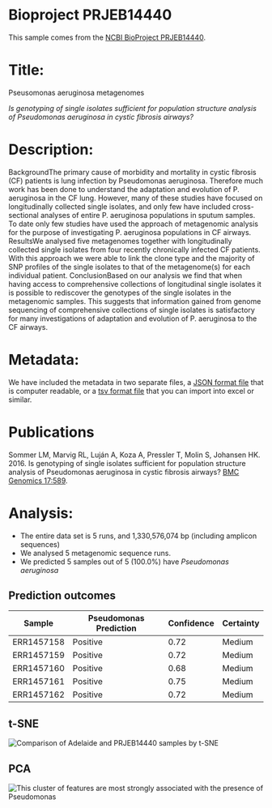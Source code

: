# Bioproject PRJEB14440

This sample comes from the [NCBI BioProject PRJEB14440](https://www.ncbi.nlm.nih.gov/bioproject/?term=PRJEB14440).

# Title:
Pseusomonas aeruginosa metagenomes

_Is genotyping of single isolates sufficient for population structure analysis of Pseudomonas aeruginosa in cystic fibrosis airways?_

# Description:
BackgroundThe primary cause of morbidity and mortality in cystic fibrosis (CF) patients is lung infection by Pseudomonas aeruginosa. Therefore much work has been done to understand the adaptation and evolution of P. aeruginosa in the CF lung. However, many of these studies have focused on longitudinally collected single isolates, and only few have included cross-sectional analyses of entire P. aeruginosa populations in sputum samples. To date only few studies have used the approach of metagenomic analysis for the purpose of investigating P. aeruginosa populations in CF airways. ResultsWe analysed five metagenomes together with longitudinally collected single isolates from four recently chronically infected CF patients. With this approach we were able to link the clone type and the majority of SNP profiles of the single isolates to that of the metagenome(s) for each individual patient. ConclusionBased on our analysis we find that when having access to comprehensive collections of longitudinal single isolates it is possible to rediscover the genotypes of the single isolates in the metagenomic samples. This suggests that information gained from genome sequencing of comprehensive collections of single isolates is satisfactory for many investigations of adaptation and evolution of P. aeruginosa to the CF airways.


# Metadata:
We have included the metadata in two separate files, a [JSON format file](PRJEB14440.metadata.json.gz) that is computer readable, or a [tsv format file](PRJEB14440.metadata.tsv.gz) that you can import into excel or similar.


# Publications

Sommer LM, Marvig RL, Luján A, Koza A, Pressler T, Molin S, Johansen HK. 2016. Is genotyping of single isolates sufficient for population structure analysis of Pseudomonas aeruginosa in cystic fibrosis airways? [BMC Genomics 17:589](https://pmc.ncbi.nlm.nih.gov/articles/PMC4979127/).

# Analysis:

- The entire data set is 5 runs, and 1,330,576,074 bp (including amplicon sequences)
- We analysed 5 metagenomic sequence runs.
- We predicted 5 samples out of 5 (100.0%) have _Pseudomonas aeruginosa_


## Prediction outcomes

Sample | Pseudomonas Prediction | Confidence | Certainty
 --- | --- | --- | ---
ERR1457158 | Positive | 0.72 | Medium
ERR1457159 | Positive | 0.72 | Medium
ERR1457160 | Positive | 0.68 | Medium
ERR1457161 | Positive | 0.75 | Medium
ERR1457162 | Positive | 0.72 | Medium


## t-SNE
![Comparison of Adelaide and PRJEB14440 samples by t-SNE](img/PRJEB14440_Pseudomonas_tSNE.png 'Fig. t-SNE of all the analysed sequence data coloured by whether Pseudomonas is predicted')


## PCA
![This cluster of features are most strongly associated with the presence of Pseudomonas](img/PRJEB14440_Pseudomonas_PCA.png 'Fig. PCA of the cluster of features most strongly associated with Pseudomonas colonization in PRJEB14440')


